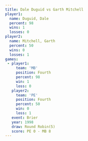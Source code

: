 ```yaml
---
title: Dale Duguid vs Garth Mitchell
player1:               
  name: Duguid, Dale   
  percent: 98          
  wins: 1              
  losses: 0            
player2:               
  name: Mitchell, Garth
  percent: 50          
  wins: 0              
  losses: 1            
games:
 - player1:          
     team: 'MB'      
     position: Fourth
     percent: 98     
     win: 1          
     loss: 0         
   player2:          
     team: 'PE'      
     position: Fourth
     percent: 50     
     win: 0          
     loss: 1         
   event: Brier        
   year: 1998          
   draw: Round Robin(5)
   score: PE 0 - MB 8  
---
```

